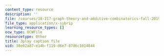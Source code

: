 ```yaml
---
content_type: resource
description: ''
file: /courses/18-217-graph-theory-and-additive-combinatorics-fall-2019/38e02a87e14bf119d6e787d6c1014844_vcsxCFSLyP8.srt
file_type: application/x-subrip
learning_resource_types: []
ocw_type: OCWFile
resourcetype: Other
title: 3play caption file
uid: 38e02a87-e14b-f119-d6e7-87d6c1014844
---
```

